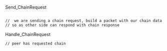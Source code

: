 Send\_ChainRequest

```

//  we are sending a chain request, build a packet with our chain data
// so as other side can respond with chain response
```

Handle\_ChainRequest

```
// peer has requested chain
```



